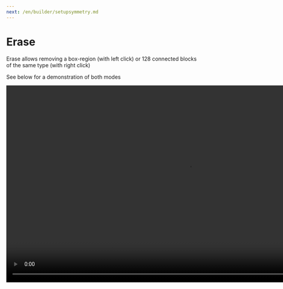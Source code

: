 ```yaml
---
next: /en/builder/setupsymmetry.md
---
```


# Erase

Erase allows removing a box-region (with left click) or 128 connected blocks of the same type (with right click)

See below for a demonstration of both modes

<video width="960" height="520" controls autoplay loop>
    <source src="/images/EraseTool.mp4" type="video/mp4">
</video>

